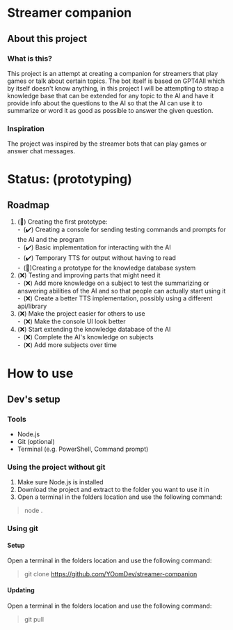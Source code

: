 # Streamer companion
## About this project
### What is this?
This project is an attempt at creating a companion for streamers that play games or talk about certain topics.
The bot itself is based on GPT4All which by itself doesn't know anything, in this project I will be attempting to strap a knowledge base that can be extended for any topic to the AI and have it provide info about the questions to the AI so that the AI can use it to summarize or word it as good as possible to answer the given question.

### Inspiration
The project was inspired by the streamer bots that can play games or answer chat messages.

# Status: (prototyping)
##   Roadmap
1. (🚧) Creating the first prototype:<br/>
-&ensp;(✔️) Creating a console for sending testing commands and prompts for the AI and the program<br/> 
-&ensp;(✔️) Basic implementation for interacting with the AI<br/>
-&ensp;(✔️) Temporary TTS for output without having to read<br/>
-&ensp;(🚧)Creating a prototype for the knowledge database system<br/>
2. (❌) Testing and improving parts that might need it<br/>
-&ensp;(❌) Add more knowledge on a subject to test the summarizing or answering abilities of the AI and so that people can actually start using it<br/>
-&ensp;(❌) Create a better TTS implementation, possibly using a different api/library<br/>
3. (❌) Make the project easier for others to use<br/>
   -&ensp;(❌) Make the console UI look better<br/>
4. (❌) Start extending the knowledge database of the AI<br/>
-&ensp;(❌) Complete the AI's knowledge on subjects<br/>
-&ensp;(❌) Add more subjects over time

# How to use
## Dev's setup
### Tools
 - Node.js
 - Git (optional)
 - Terminal (e.g. PowerShell, Command prompt)

### Using the project without git
1. Make sure Node.js is installed
2. Download the project and extract to the folder you want to use it in
3. Open a terminal in the folders location and use the following command:
> node .
   
### Using git
#### Setup
Open a terminal in the folders location and use the following command:
> git clone https://github.com/YOomDev/streamer-companion

#### Updating
Open a terminal in the folders location and use the following command:
> git pull